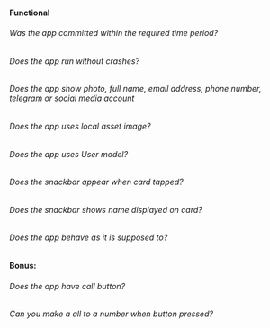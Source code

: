 #### Functional

###### Was the app committed within the required time period?

###### Does the app run without crashes?

###### Does the app show photo, full name, email address, phone number, telegram or social media account

###### Does the app uses local asset image?

###### Does the app uses User model?

###### Does the snackbar appear when card tapped?

###### Does the snackbar shows name displayed on card?

###### Does the app behave as it is supposed to?

#### Bonus:

###### Does the app have call button?

###### Can you make a all to a number when button pressed?
